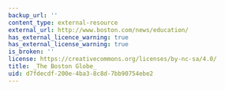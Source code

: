```yaml
---
backup_url: ''
content_type: external-resource
external_url: http://www.boston.com/news/education/
has_external_licence_warning: true
has_external_license_warning: true
is_broken: ''
license: https://creativecommons.org/licenses/by-nc-sa/4.0/
title: _The Boston Globe_
uid: d7fdecdf-200e-4ba3-8c8d-7bb90754ebe2
---
```

